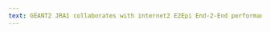 ```yaml
---
text: GÉANT2 JRA1 collaborates with internet2 E2Epi End-2-End performance initiative. Meeting of leaders.
---
```

